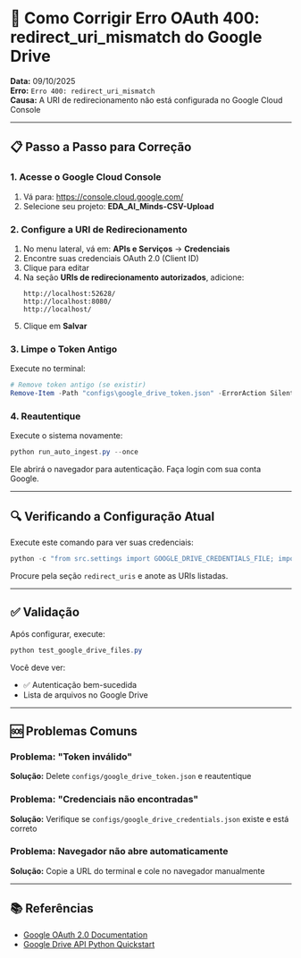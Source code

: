 # 🔧 Como Corrigir Erro OAuth 400: redirect_uri_mismatch do Google Drive

**Data:** 09/10/2025  
**Erro:** `Erro 400: redirect_uri_mismatch`  
**Causa:** A URI de redirecionamento não está configurada no Google Cloud Console

---

## 📋 Passo a Passo para Correção

### 1. Acesse o Google Cloud Console
1. Vá para: https://console.cloud.google.com/
2. Selecione seu projeto: **EDA_AI_Minds-CSV-Upload**

### 2. Configure a URI de Redirecionamento
1. No menu lateral, vá em: **APIs e Serviços** → **Credenciais**
2. Encontre suas credenciais OAuth 2.0 (Client ID)
3. Clique para editar
4. Na seção **URIs de redirecionamento autorizados**, adicione:
   ```
   http://localhost:52628/
   http://localhost:8080/
   http://localhost/
   ```
5. Clique em **Salvar**

### 3. Limpe o Token Antigo
Execute no terminal:
```powershell
# Remove token antigo (se existir)
Remove-Item -Path "configs\google_drive_token.json" -ErrorAction SilentlyContinue
```

### 4. Reautentique
Execute o sistema novamente:
```powershell
python run_auto_ingest.py --once
```

Ele abrirá o navegador para autenticação. Faça login com sua conta Google.

---

## 🔍 Verificando a Configuração Atual

Execute este comando para ver suas credenciais:
```powershell
python -c "from src.settings import GOOGLE_DRIVE_CREDENTIALS_FILE; import json; print(json.dumps(json.load(open(GOOGLE_DRIVE_CREDENTIALS_FILE)), indent=2))"
```

Procure pela seção `redirect_uris` e anote as URIs listadas.

---

## ✅ Validação

Após configurar, execute:
```powershell
python test_google_drive_files.py
```

Você deve ver:
- ✅ Autenticação bem-sucedida
- Lista de arquivos no Google Drive

---

## 🆘 Problemas Comuns

### Problema: "Token inválido"
**Solução:** Delete `configs/google_drive_token.json` e reautentique

### Problema: "Credenciais não encontradas"
**Solução:** Verifique se `configs/google_drive_credentials.json` existe e está correto

### Problema: Navegador não abre automaticamente
**Solução:** Copie a URL do terminal e cole no navegador manualmente

---

## 📚 Referências
- [Google OAuth 2.0 Documentation](https://developers.google.com/identity/protocols/oauth2)
- [Google Drive API Python Quickstart](https://developers.google.com/drive/api/quickstart/python)
